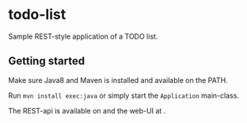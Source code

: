 todo-list
=========

Sample REST-style application of a TODO list.

## Getting started

Make sure Java8 and Maven is installed and available on the PATH.

Run `mvn install exec:java` or simply start the `Application` main-class.

The REST-api is available on [](http://localhost:7777/) and the web-UI at [](http://localhost:7777/html/).
